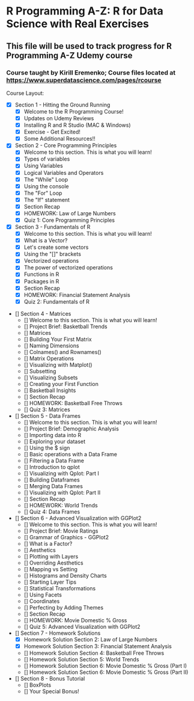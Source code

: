 # R Programming A-Z: R for Data Science with Real Exercises
## This file will be used to track progress for R Programming A-Z Udemy course
### Course taught by Kirill Eremenko; Course files located at https://www.superdatascience.com/pages/rcourse

Course Layout:

- [x] Section 1 - Hitting the Ground Running
	- [x] Welcome to the R Programming Course!
	- [x] Updates on Udemy Reviews
	- [x] Installing R and R Studio (MAC & Windows)
	- [x] Exercise - Get Excited!
	- [x] Some Additional Resources!!
- [x] Section 2 - Core Programming Principles
	- [x] Welcome to this section. This is what you will learn!
	- [x] Types of variables
	- [x] Using Variables
	- [x] Logical Variables and Operators
	- [x] The "While" Loop
	- [x] Using the console
	- [x] The "For" Loop
	- [x] The "If" statement
	- [x] Section Recap
	- [x] HOMEWORK: Law of Large Numbers
	- [x] Quiz 1: Core Programming Principles
- [x] Section 3 - Fundamentals of R
	- [x] Welcome to this section. This is what you will learn!
	- [x] What is a Vector?
	- [x] Let's create some vectors
	- [x] Using the "[]" brackets
	- [x] Vectorized operations
	- [x] The power of vectorized operations
	- [x] Functions in R
	- [x] Packages in R
	- [x] Section Recap
	- [x] HOMEWORK: Financial Statement Analysis
	- [x] Quiz 2: Fundamentals of R
- [] Section 4 - Matrices
	- [] Welcome to this section. This is what you will learn!
	- [] Project Brief: Basketball Trends
	- [] Matrices
	- [] Building Your First Matrix
	- [] Naming Dimensions
	- [] Colnames() and Rownames()
	- [] Matrix Operations
	- [] Visualizing with Matplot()
	- [] Subsetting
	- [] Visualizing Subsets
	- [] Creating your First Function
	- [] Basketball Insights
	- [] Section Recap
	- [] HOMEWORK: Basketball Free Throws
	- [] Quiz 3: Matrices
- [] Section 5 - Data Frames
	- [] Welcome to this section. This is what you will learn!
	- [] Project Brief: Demographic Analysis
	- [] Importing data into R
	- [] Exploring your dataset
	- [] Using the $ sign
	- [] Basic operations with a Data Frame
	- [] Filtering a Data Frame
	- [] Introduction to qplot
	- [] Visualizing with Qplot: Part I
	- [] Building Dataframes
	- [] Merging Data Frames
	- [] Visualizing with Qplot: Part II
	- [] Section Recap
	- [] HOMEWORK: World Trends
	- [] Quiz 4: Data Frames
- [] Section 6 - Advanced Visualization with GGPlot2
	- [] Welcome to this section. This is what you will learn!
	- [] Project Brief: Movie Ratings
	- [] Grammar of Graphics - GGPlot2
	- [] What is a Factor?
	- [] Aesthetics
	- [] Plotting with Layers
	- [] Overriding Aesthetics
	- [] Mapping vs Setting
	- [] Histograms and Density Charts
	- [] Starting Layer Tips
	- [] Statistical Transformations
	- [] Using Facets
	- [] Coordinates
	- [] Perfecting by Adding Themes
	- [] Section Recap
	- [] HOMEWORK: Movie Domestic % Gross
	- [] Quiz 5: Advanced Visualization with GGPlot2
- [] Section 7 - Homework Solutions
	- [x] Homework Solution Section 2: Law of Large Numbers
	- [x] Homework Solution Section 3: Financial Statement Analysis
	- [] Homework Solution Section 4: Basketball Free Throws
	- [] Homework Solution Section 5: World Trends
	- [] Homework Solution Section 6: Movie Domestic % Gross (Part I)
	- [] Homework Solution Section 6: Movie Domestic % Gross (Part II)
- [] Section 8 - Bonus Tutorial
	- [] BoxPlots
	- [] Your Special Bonus!
